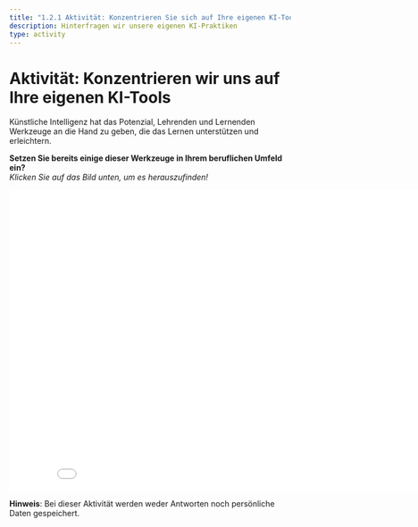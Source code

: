 ```yaml
---
title: "1.2.1 Aktivität: Konzentrieren Sie sich auf Ihre eigenen KI-Tools"
description: Hinterfragen wir unsere eigenen KI-Praktiken
type: activity
---
```


# Aktivität: Konzentrieren wir uns auf Ihre eigenen KI-Tools

Künstliche Intelligenz hat das Potenzial, Lehrenden und Lernenden Werkzeuge an die Hand zu geben, die das Lernen unterstützen und erleichtern.

**Setzen Sie bereits einige dieser Werkzeuge in Ihrem beruflichen Umfeld ein?**  
_Klicken Sie auf das Bild unten, um es herauszufinden!_

<center><iframe width="860" height="540" src="1-2-1-activity-AI-based-tools/story.html" frameborder="0" allowfullscreen></iframe></center>

**Hinweis**: Bei dieser Aktivität werden weder Antworten noch persönliche Daten gespeichert.
